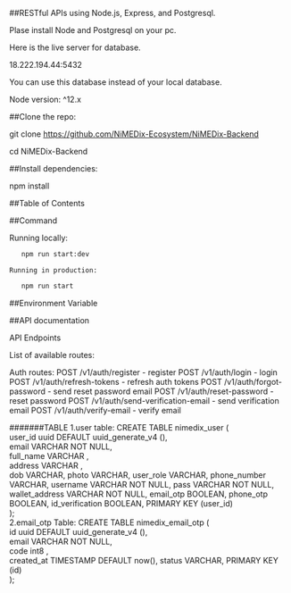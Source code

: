 

##RESTful APIs using Node.js, Express, and Postgresql.

  Plase install Node and Postgresql on your pc.

  Here is the live server for database.

  18.222.194.44:5432

  You can use this database instead of your local database.

  Node version: ^12.x

##Clone the repo:

   git clone https://github.com/NiMEDix-Ecosystem/NiMEDix-Backend

   cd NiMEDix-Backend

##Install dependencies:
   
   npm install

##Table of Contents


##Command
   
   Running locally: 

   ```bash
	  npm run start:dev
   ```
   
    Running in production: 

   ```bash
	  npm run start
   ```
##Environment Variable


##API documentation

  API Endpoints

  List of available routes:

  Auth routes:
	POST /v1/auth/register - register
  	POST /v1/auth/login - login
	POST /v1/auth/refresh-tokens - refresh auth tokens
	POST /v1/auth/forgot-password - send reset password email
	POST /v1/auth/reset-password - reset password
	POST /v1/auth/send-verification-email - send verification email
	POST /v1/auth/verify-email - verify email






#######TABLE
1.user table:
      CREATE TABLE nimedix_user (  
         user_id uuid DEFAULT uuid_generate_v4 (),  
         email VARCHAR NOT NULL,  
         full_name VARCHAR ,  
         address VARCHAR ,  
         dob VARCHAR, 
         photo VARCHAR,
         user_role VARCHAR, 
         phone_number VARCHAR,
         username VARCHAR NOT NULL,
         pass VARCHAR NOT NULL, 
         wallet_address VARCHAR NOT NULL,
         email_otp BOOLEAN, 
         phone_otp BOOLEAN,
         id_verification BOOLEAN,
         PRIMARY KEY (user_id)  
      );  
2.email_otp Table:
      CREATE TABLE nimedix_email_otp (  
         id uuid DEFAULT uuid_generate_v4 (),    
         email VARCHAR NOT NULL,  
         code int8 ,  
         created_at TIMESTAMP DEFAULT now(),
         status VARCHAR,
         PRIMARY KEY (id)  
      );  